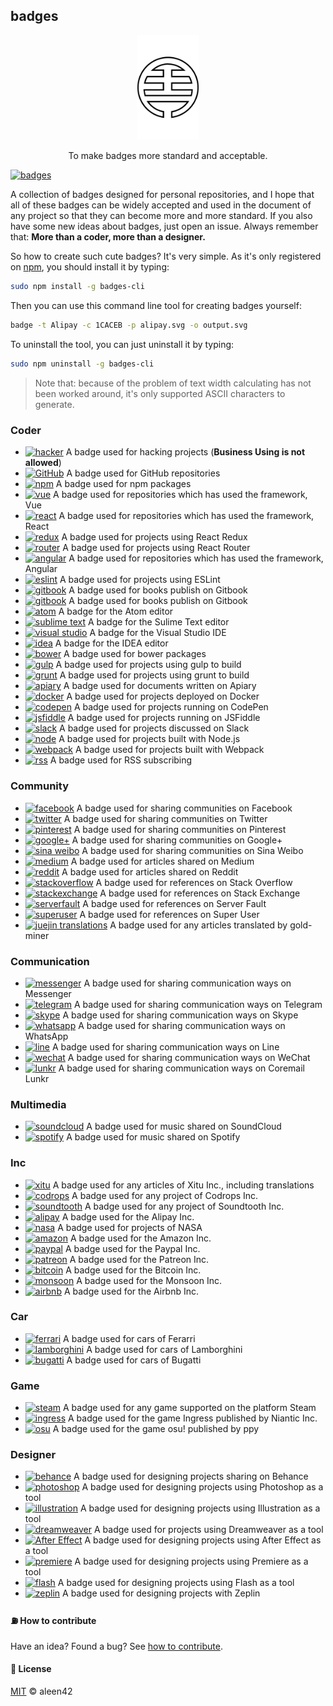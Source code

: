 ## badges

<p align="center">
    <img src="./badges.png" width="20%" />
</p>

<p align="center">
    To make badges more standard and acceptable.
</p>

[![badges](https://rawgit.com/aleen42/badges/master/src/badges.svg)](https://rawgit.com/aleen42/badges/master/src/badges.svg)

A collection of badges designed for personal repositories, and I hope that all of these badges can be widely accepted and used in the document of any project so that they can become more and more standard. If you also have some new ideas about badges, just open an issue. Always remember that: **More than a coder, more than a designer.**

So how to create such cute badges? It's very simple. As it's only registered on [npm](https://www.npmjs.com/), you should install it by typing:

```bash
sudo npm install -g badges-cli
```

Then you can use this command line tool for creating badges yourself:

```bash
badge -t Alipay -c 1CACEB -p alipay.svg -o output.svg
```

To uninstall the tool, you can just uninstall it by typing:

```bash
sudo npm uninstall -g badges-cli
```

> Note that: because of the problem of text width calculating has not been worked around, it's only supported ASCII characters to generate.

### Coder

- [![hacker](https://rawgit.com/aleen42/badges/master/src/hacker.svg)](https://rawgit.com/aleen42/badges/master/src/hacker.svg) A badge used for hacking projects (**Business Using is not allowed**)
- [![GitHub](https://rawgit.com/aleen42/badges/master/src/github.svg)](https://rawgit.com/aleen42/badges/master/src/github.svg) A badge used for GitHub repositories
- [![npm](https://rawgit.com/aleen42/badges/master/src/npm.svg)](https://rawgit.com/aleen42/badges/master/src/npm.svg) A badge used for npm packages
- [![vue](https://rawgit.com/aleen42/badges/master/src/vue.svg)](https://rawgit.com/aleen42/badges/master/src/vue.svg) A badge used for repositories which has used the framework, Vue
- [![react](https://rawgit.com/aleen42/badges/master/src/react.svg)](https://rawgit.com/aleen42/badges/master/src/react.svg) A badge used for repositories which has used the framework, React
- [![redux](https://rawgit.com/aleen42/badges/master/src/redux.svg)](https://rawgit.com/aleen42/badges/master/src/redux.svg) A badge used for projects using React Redux
- [![router](https://rawgit.com/aleen42/badges/master/src/router.svg)](https://rawgit.com/aleen42/badges/master/src/router.svg) A badge used for projects using React Router
- [![angular](https://rawgit.com/aleen42/badges/master/src/angular.svg)](https://rawgit.com/aleen42/badges/master/src/angular.svg) A badge used for repositories which has used the framework, Angular
- [![eslint](https://rawgit.com/aleen42/badges/master/src/eslint.svg)](https://rawgit.com/aleen42/badges/master/src/eslint.svg) A badge used for projects using ESLint
- [![gitbook](https://rawgit.com/aleen42/badges/master/src/gitbook.svg)](https://rawgit.com/aleen42/badges/master/src/gitbook.svg) A badge used for books publish on Gitbook
- [![gitbook](https://rawgit.com/aleen42/badges/master/src/gitbook2.svg)](https://rawgit.com/aleen42/badges/master/src/gitbook2.svg) A badge used for books publish on Gitbook
- [![atom](https://rawgit.com/aleen42/badges/master/src/atom.svg)](https://rawgit.com/aleen42/badges/master/src/atom.svg) A badge for the Atom editor
- [![sublime text](https://rawgit.com/aleen42/badges/master/src/sublime.svg)](https://rawgit.com/aleen42/badges/master/src/sublime.svg) A badge for the Sulime Text editor
- [![visual studio](https://rawgit.com/aleen42/badges/master/src/visual_studio.svg)](https://rawgit.com/aleen42/badges/master/src/visual_studio.svg) A badge for the Visual Studio IDE
- [![idea](https://rawgit.com/aleen42/badges/master/src/idea.svg)](https://rawgit.com/aleen42/badges/master/src/idea.svg) A badge for the IDEA editor
- [![bower](https://rawgit.com/aleen42/badges/master/src/bower.svg)](https://rawgit.com/aleen42/badges/master/src/bower.svg) A badge used for bower packages
- [![gulp](https://rawgit.com/aleen42/badges/master/src/gulp.svg)](https://rawgit.com/aleen42/badges/master/src/gulp.svg) A badge used for projects using gulp to build
- [![grunt](https://rawgit.com/aleen42/badges/master/src/grunt.svg)](https://rawgit.com/aleen42/badges/master/src/grunt.svg) A badge used for projects using grunt to build
- [![apiary](https://rawgit.com/aleen42/badges/master/src/apiary.svg)](https://rawgit.com/aleen42/badges/master/src/apiary.svg) A badge used for documents written on Apiary
- [![docker](https://rawgit.com/aleen42/badges/master/src/docker.svg)](https://rawgit.com/aleen42/badges/master/src/docker.svg) A badge used for projects deployed on Docker
- [![codepen](https://rawgit.com/aleen42/badges/master/src/codepen.svg)](https://rawgit.com/aleen42/badges/master/src/codepen.svg) A badge used for projects running on CodePen
- [![jsfiddle](https://rawgit.com/aleen42/badges/master/src/jsfiddle.svg)](https://rawgit.com/aleen42/badges/master/src/jsfiddle.svg) A badge used for projects running on JSFiddle
- [![slack](https://rawgit.com/aleen42/badges/master/src/slack.svg)](https://rawgit.com/aleen42/badges/master/src/slack.svg) A badge used for projects discussed on Slack
- [![node](https://rawgit.com/aleen42/badges/master/src/node.svg)](https://rawgit.com/aleen42/badges/master/src/node.svg) A badge used for projects built with Node.js
- [![webpack](https://rawgit.com/aleen42/badges/master/src/webpack.svg)](https://rawgit.com/aleen42/badges/master/src/webpack.svg) A badge used for projects built with Webpack
- [![rss](https://rawgit.com/aleen42/badges/master/src/rss.svg)](https://rawgit.com/aleen42/badges/master/src/rss.svg) A badge used for RSS subscribing

### Community

- [![facebook](https://rawgit.com/aleen42/badges/master/src/facebook.svg)](https://rawgit.com/aleen42/badges/master/src/facebook.svg) A badge used for sharing communities on Facebook
- [![twitter](https://rawgit.com/aleen42/badges/master/src/twitter.svg)](https://rawgit.com/aleen42/badges/master/src/twitter.svg) A badge used for sharing communities on Twitter
- [![pinterest](https://rawgit.com/aleen42/badges/master/src/pinterest.svg)](https://rawgit.com/aleen42/badges/master/src/pinterest.svg) A badge used for sharing communities on Pinterest
- [![google+](https://rawgit.com/aleen42/badges/master/src/google_plus.svg)](https://rawgit.com/aleen42/badges/master/src/google_plus.svg) A badge used for sharing communities on Google+
- [![sina weibo](https://rawgit.com/aleen42/badges/master/src/sina_weibo.svg)](https://rawgit.com/aleen42/badges/master/src/sina_weibo.svg) A badge used for sharing communities on Sina Weibo
- [![medium](https://rawgit.com/aleen42/badges/master/src/medium.svg)](https://rawgit.com/aleen42/badges/master/src/medium.svg) A badge used for articles shared on Medium
- [![reddit](https://rawgit.com/aleen42/badges/master/src/reddit.svg)](https://rawgit.com/aleen42/badges/master/src/reddit.svg) A badge used for articles shared on Reddit
- [![stackoverflow](https://rawgit.com/aleen42/badges/master/src/stackoverflow.svg)](https://rawgit.com/aleen42/badges/master/src/stackoverflow.svg) A badge used for references on Stack Overflow
- [![stackexchange](https://rawgit.com/aleen42/badges/master/src/stackexchange.svg)](https://rawgit.com/aleen42/badges/master/src/stackexchange.svg) A badge used for references on Stack Exchange
- [![serverfault](https://rawgit.com/aleen42/badges/master/src/serverfault.svg)](https://rawgit.com/aleen42/badges/master/src/serverfault.svg) A badge used for references on Server Fault
- [![superuser](https://rawgit.com/aleen42/badges/master/src/superuser.svg)](https://rawgit.com/aleen42/badges/master/src/superuser.svg) A badge used for references on Super User
- [![juejin translations](https://rawgit.com/aleen42/badges/master/src/juejin_translation.svg)](https://rawgit.com/aleen42/badges/master/src/juejin_translation.svg) A badge used for any articles translated by gold-miner

### Communication

- [![messenger](https://rawgit.com/aleen42/badges/master/src/messenger.svg)](https://rawgit.com/aleen42/badges/master/src/messenger.svg) A badge used for sharing communication ways on Messenger
- [![telegram](https://rawgit.com/aleen42/badges/master/src/telegram.svg)](https://rawgit.com/aleen42/badges/master/src/telegram.svg) A badge used for sharing communication ways on Telegram
- [![skype](https://rawgit.com/aleen42/badges/master/src/skype.svg)](https://rawgit.com/aleen42/badges/master/src/skype.svg) A badge used for sharing communication ways on Skype
- [![whatsapp](https://rawgit.com/aleen42/badges/master/src/whatsapp.svg)](https://rawgit.com/aleen42/badges/master/src/whatsapp.svg) A badge used for sharing communication ways on WhatsApp
- [![line](https://rawgit.com/aleen42/badges/master/src/line.svg)](https://rawgit.com/aleen42/badges/master/src/line.svg) A badge used for sharing communication ways on Line
- [![wechat](https://rawgit.com/aleen42/badges/master/src/wechat.svg)](https://rawgit.com/aleen42/badges/master/src/wechat.svg) A badge used for sharing communication ways on WeChat
- [![lunkr](https://rawgit.com/aleen42/badges/master/src/lunkr.svg)](https://rawgit.com/aleen42/badges/master/src/lunkr.svg) A badge used for sharing communication ways on Coremail Lunkr

### Multimedia

- [![soundcloud](https://rawgit.com/aleen42/badges/master/src/soundcloud.svg)](https://rawgit.com/aleen42/badges/master/src/soundcloud.svg) A badge used for music shared on SoundCloud
- [![spotify](https://rawgit.com/aleen42/badges/master/src/spotify.svg)](https://rawgit.com/aleen42/badges/master/src/spotify.svg) A badge used for music shared on Spotify

### Inc

- [![xitu](https://rawgit.com/aleen42/badges/master/src/xitu.svg)](https://rawgit.com/aleen42/badges/master/src/xitu.svg) A badge used for any articles of Xitu Inc., including translations
- [![codrops](https://rawgit.com/aleen42/badges/master/src/codrops.svg)](https://rawgit.com/aleen42/badges/master/src/codrops.svg) A badge used for any project of Codrops Inc.
- [![soundtooth](https://rawgit.com/aleen42/badges/master/src/soundtooth.svg)](https://rawgit.com/aleen42/badges/master/src/soundtooth.svg) A badge used for any project of Soundtooth Inc.
- [![alipay](https://rawgit.com/aleen42/badges/master/src/alipay.svg)](https://rawgit.com/aleen42/badges/master/src/alipay.svg) A badge used for the Alipay Inc.
- [![nasa](https://rawgit.com/aleen42/badges/master/src/nasa.svg)](https://rawgit.com/aleen42/badges/master/src/nasa.svg) A badge used for projects of NASA
- [![amazon](https://rawgit.com/aleen42/badges/master/src/amazon.svg)](https://rawgit.com/aleen42/badges/master/src/amazon.svg) A badge used for the Amazon Inc.
- [![paypal](https://rawgit.com/aleen42/badges/master/src/paypal.svg)](https://rawgit.com/aleen42/badges/master/src/paypal.svg) A badge used for the Paypal Inc.
- [![patreon](https://rawgit.com/aleen42/badges/master/src/patreon.svg)](https://rawgit.com/aleen42/badges/master/src/patreon.svg) A badge used for the Patreon Inc.
- [![bitcoin](https://rawgit.com/aleen42/badges/master/src/bitcoin.svg)](https://rawgit.com/aleen42/badges/master/src/bitcoin.svg) A badge used for the Bitcoin Inc.
- [![monsoon](https://rawgit.com/aleen42/badges/master/src/monsoon.svg)](https://rawgit.com/aleen42/badges/master/src/monsoon.svg) A badge used for the Monsoon Inc.
- [![airbnb](https://rawgit.com/aleen42/badges/master/src/airbnb.svg)](https://rawgit.com/aleen42/badges/master/src/airbnb.svg) A badge used for the Airbnb Inc.

### Car

- [![ferrari](https://rawgit.com/aleen42/badges/master/src/ferrari.svg)](https://rawgit.com/aleen42/badges/master/src/ferrari.svg) A badge used for cars of Ferarri
- [![lamborghini](https://rawgit.com/aleen42/badges/master/src/lamborghini.svg)](https://rawgit.com/aleen42/badges/master/src/lamborghini.svg) A badge used for cars of Lamborghini
- [![bugatti](https://rawgit.com/aleen42/badges/master/src/bugatti.svg)](https://rawgit.com/aleen42/badges/master/src/bugatti.svg) A badge used for cars of Bugatti

### Game

- [![steam](https://rawgit.com/aleen42/badges/master/src/steam.svg)](https://rawgit.com/aleen42/badges/master/src/steam.svg) A badge used for any game supported on the platform Steam
- [![ingress](https://rawgit.com/aleen42/badges/master/src/ingress.svg)](https://rawgit.com/aleen42/badges/master/src/ingress.svg) A badge used for the game Ingress published by Niantic Inc.
- [![osu](https://rawgit.com/aleen42/badges/master/src/osu.svg)](https://rawgit.com/aleen42/badges/master/src/osu.svg) A badge used for the game osu! published by ppy

### Designer

- [![behance](https://rawgit.com/aleen42/badges/master/src/behance.svg)](https://rawgit.com/aleen42/badges/master/src/behance.svg) A badge used for designing projects sharing on Behance
- [![photoshop](https://rawgit.com/aleen42/badges/master/src/photoshop.svg)](https://rawgit.com/aleen42/badges/master/src/photoshop.svg) A badge used for designing projects using Photoshop as a tool
- [![illustration](https://rawgit.com/aleen42/badges/master/src/illustration.svg)](https://rawgit.com/aleen42/badges/master/src/illustration.svg) A badge used for designing projects using Illustration as a tool
- [![dreamweaver](https://rawgit.com/aleen42/badges/master/src/dreamweaver.svg)](https://rawgit.com/aleen42/badges/master/src/dreamweaver.svg) A badge used for projects using Dreamweaver as a tool
- [![After Effect](https://rawgit.com/aleen42/badges/master/src/after_effect.svg)](https://rawgit.com/aleen42/badges/master/src/after_effect.svg) A badge used for designing projects using After Effect as a tool
- [![premiere](https://rawgit.com/aleen42/badges/master/src/premiere.svg)](https://rawgit.com/aleen42/badges/master/src/premiere.svg) A badge used for designing projects using Premiere as a tool
- [![flash](https://rawgit.com/aleen42/badges/master/src/flash.svg)](https://rawgit.com/aleen42/badges/master/src/flash.svg) A badge used for designing projects using Flash as a tool
- [![zeplin](https://rawgit.com/aleen42/badges/master/src/zeplin.svg)](https://rawgit.com/aleen42/badges/master/src/zeplin.svg) A badge used for designing projects with Zeplin

#### :fuelpump: How to contribute

Have an idea? Found a bug? See [how to contribute](https://aleen42.gitbooks.io/personalwiki/content/contribution.html).

#### :scroll: License

[MIT](https://aleen42.gitbooks.io/personalwiki/content/MIT.html) © aleen42
